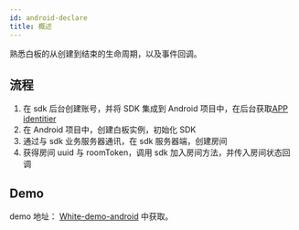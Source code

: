 ```yaml
---
id: android-declare
title: 概述
---
```


熟悉白板的从创建到结束的生命周期，以及事件回调。

## 流程

1. 在 sdk 后台创建账号，并将 SDK 集成到 Android 项目中，在后台获取[APP identitier](/blog/app-identifier)
1. 在 Android 项目中，创建白板实例，初始化 SDK
1. 通过与 sdk 业务服务器通讯，在 sdk 服务器端，创建房间
1. 获得房间 uuid 与 roomToken，调用 sdk 加入房间方法，并传入房间状态回调

## Demo

demo 地址： [White-demo-android](https://github.com/duty-os/white-demo-android) 中获取。
